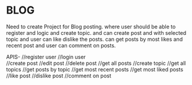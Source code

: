 # BLOG

Need to create Project for Blog posting. where user should be able to register and logic and create topic. and can create post and with selected topic
and user can like dislike the posts. can get posts by most likes and recent post and user can comment on posts.

APIS- //register user
//login user  
 //create post
//edit post
//delete post
//get all posts
//create topic
//get all topics
//get posts by topic
//get most recent posts
//get most liked posts
//like post
//dislike post
//comment on post
